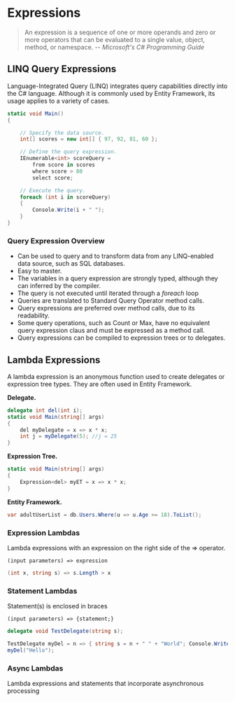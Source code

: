 # Expressions

> An expression is a sequence of one or more operands and zero or more operators that can be evaluated to a single value, object, method, or namespace.
> -- <cite>Microsoft's C# Programming Guide</cite>

## LINQ Query Expressions

Language-Integrated Query (LINQ) integrates query capabilities directly into the C# language. Although it is commonly used by Entity Framework, its usage applies to a variety of cases.

```csharp
static void Main()
{

    // Specify the data source.
    int[] scores = new int[] { 97, 92, 81, 60 };

    // Define the query expression.
    IEnumerable<int> scoreQuery =
        from score in scores
        where score > 80
        select score;

    // Execute the query.
    foreach (int i in scoreQuery)
    {
        Console.Write(i + " ");
    }
}
```


### Query Expression Overview

* Can be used to query and to transform data from any LINQ-enabled data source, such as SQL databases.
* Easy to master.
* The variables in a query expression are strongly typed, although they can inferred by the compiler.
* The query is not executed until iterated through a *foreach* loop
* Queries are translated to Standard Query Operator method calls.
* Query expressions are preferred over method calls, due to its readability.
* Some query operations, such as Count or Max, have no equivalent query expression claus and must be expressed as a method call.
* Query expressions can be compiled to expression trees or to delegates.

## Lambda Expressions

A lambda expression is an anonymous function used to create delegates or expression tree types. They are often used in Entity Framework.

**Delegate.**
```csharp
delegate int del(int i);
static void Main(string[] args)
{
    del myDelegate = x => x * x;
    int j = myDelegate(5); //j = 25
}
```

**Expression Tree.**
```csharp
static void Main(string[] args)
{
    Expression<del> myET = x => x * x;
}
```

**Entity Framework.**
```csharp
var adultUserList = db.Users.Where(u => u.Age >= 18).ToList();
```

### Expression Lambdas

Lambda expressions with an expression on the right side of the => operator.

```
(input parameters) => expression
```

```csharp
(int x, string s) => s.Length > x
```

### Statement Lambdas

Statement(s) is enclosed in braces

```
(input parameters) => {statement;}
```

```csharp
delegate void TestDelegate(string s);

TestDelegate myDel = n => { string s = n + " " + "World"; Console.WriteLine(s); };
myDel("Hello");
```

### Async Lambdas

Lambda expressions and statements that incorporate asynchronous processing